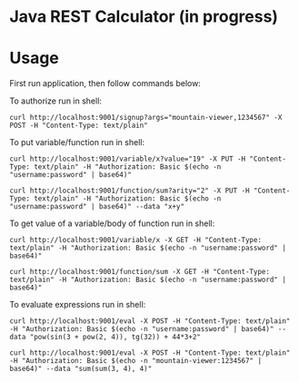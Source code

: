 # Java REST Calculator (in progress)

# Usage

First run application, then follow commands below:

To authorize run in shell:

`curl http://localhost:9001/signup?args="mountain-viewer,1234567" -X POST -H "Content-Type: text/plain"`

To put variable/function run in shell:

`curl http://localhost:9001/variable/x?value="19" -X PUT -H "Content-Type: text/plain" -H "Authorization: Basic $(echo -n "username:password" | base64)"`

`curl http://localhost:9001/function/sum?arity="2" -X PUT -H "Content-Type: text/plain" -H "Authorization: Basic $(echo -n "username:password" | base64)" --data "x+y"`


To get value of a variable/body of function run in shell:

`curl http://localhost:9001/variable/x -X GET -H "Content-Type: text/plain" -H "Authorization: Basic $(echo -n "username:password" | base64)"`

`curl http://localhost:9001/function/sum -X GET -H "Content-Type: text/plain" -H "Authorization: Basic $(echo -n "username:password" | base64)"`


To evaluate expressions run in shell:

`curl http://localhost:9001/eval -X POST -H "Content-Type: text/plain" -H "Authorization: Basic $(echo -n "username:password" | base64)" --data "pow(sin(3 + pow(2, 4)), tg(32)) + 44*3+2"`

`curl http://localhost:9001/eval -X POST -H "Content-Type: text/plain" -H "Authorization: Basic $(echo -n "mountain-viewer:1234567" | base64)" --data "sum(sum(3, 4), 4)"`
